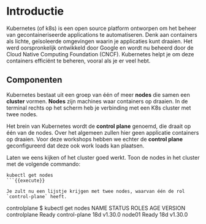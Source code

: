 # Introductie

Kubernetes (of k8s) is een open source platform ontworpen om het beheer van gecontaineriseerde applications te automatiseren. Denk aan containers als lichte, geïsoleerde omgevingen waarin je applicaties kunt draaien. Het werd oorspronkelijk ontwikkeld door Google en wordt nu beheerd door de Cloud Native Computing Foundation (CNCF). Kubernetes helpt je om deze containers efficiënt te beheren, vooral als je er veel hebt.

## Componenten

Kubernetes bestaat uit een groep van één of meer **nodes** die samen een **cluster** vormen. **Nodes** zijn machines waar containers op draaien. In de terminal rechts op het scherm heb je verbinding met een K8s cluster met twee nodes.

Het brein van Kubernetes wordt de **control plane** genoemd, die draait op één van de nodes. Over het algemeen zullen hier geen applicatie containers op draaien. Voor deze workshops hebben we echter de **control plane** geconfigureerd dat deze ook work loads kan plaatsen.

Laten we eens kijken of het cluster goed werkt. Toon de nodes in het cluster met de volgende commando:

```
kubectl get nodes
```{{execute}}

Je zult nu een lijstje krijgen met twee nodes, waarvan één de rol `control-plane` heeft.

```
controlplane $ kubectl get nodes
NAME STATUS ROLES AGE VERSION
controlplane Ready control-plane 18d v1.30.0
node01 Ready <none> 18d v1.30.0
```

```

```
